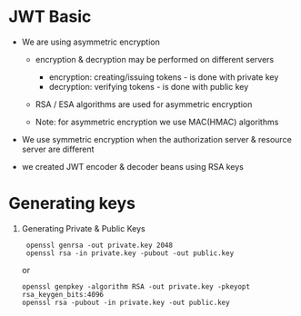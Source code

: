 # JWT Basic
- We are using asymmetric encryption
  - encryption & decryption may be performed on different servers
    - encryption: creating/issuing tokens - is done with private key
    - decryption: verifying tokens - is done with public key
    
  - RSA / ESA algorithms are used for asymmetric encryption
  
  - Note: for asymmetric encryption we use MAC(HMAC) algorithms

- We use symmetric encryption when the authorization server & resource server are different

- we created JWT encoder & decoder beans using RSA keys


# Generating keys
1. Generating Private & Public Keys
   ```shell
    openssl genrsa -out private.key 2048
    openssl rsa -in private.key -pubout -out public.key
   ```
   or
    ```shell
    openssl genpkey -algorithm RSA -out private.key -pkeyopt rsa_keygen_bits:4096
    openssl rsa -pubout -in private.key -out public.key
    ```